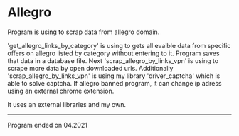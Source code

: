 # Allegro
 Program is using to scrap data from allegro domain.
 
 'get_allegro_links_by_category' is using to gets all evaible data from specific offers on allegro listed by category without entering to it.
 Program saves that data in a database file.
 Next  'scrap_allegro_by_links_vpn' is using to scrape more data by open downloaded urls.
 Additionally 'scrap_allegro_by_links_vpn' is using my library 'driver_captcha' which is able to solve captcha.
 If allegro banned program, it can change ip adress using an external chrome extension.
 
 It uses an external libraries and my own.
 
 __________
 
 Program ended on 04.2021 